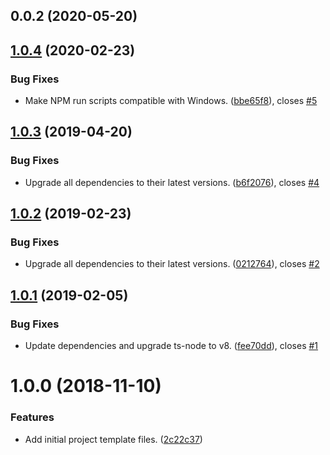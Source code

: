 ## 0.0.2 (2020-05-20)



## [1.0.4](https://github.com/chriswells0/node-typescript-template/compare/v1.0.3...v1.0.4) (2020-02-23)


### Bug Fixes

* Make NPM run scripts compatible with Windows. ([bbe65f8](https://github.com/chriswells0/node-typescript-template/commit/bbe65f8780568eb20dbadc9ac59b08c2b9772d88)), closes [#5](https://github.com/chriswells0/node-typescript-template/issues/5)



## [1.0.3](https://github.com/chriswells0/node-typescript-template/compare/v1.0.2...v1.0.3) (2019-04-20)


### Bug Fixes

* Upgrade all dependencies to their latest versions. ([b6f2076](https://github.com/chriswells0/node-typescript-template/commit/b6f2076)), closes [#4](https://github.com/chriswells0/node-typescript-template/issues/4)



## [1.0.2](https://github.com/chriswells0/node-typescript-template/compare/v1.0.1...v1.0.2) (2019-02-23)


### Bug Fixes

* Upgrade all dependencies to their latest versions. ([0212764](https://github.com/chriswells0/node-typescript-template/commit/0212764)), closes [#2](https://github.com/chriswells0/node-typescript-template/issues/2)



## [1.0.1](https://github.com/chriswells0/node-typescript-template/compare/v1.0.0...v1.0.1) (2019-02-05)


### Bug Fixes

* Update dependencies and upgrade ts-node to v8. ([fee70dd](https://github.com/chriswells0/node-typescript-template/commit/fee70dd)), closes [#1](https://github.com/chriswells0/node-typescript-template/issues/1)



# 1.0.0 (2018-11-10)


### Features

* Add initial project template files. ([2c22c37](https://github.com/chriswells0/node-typescript-template/commit/2c22c37))



